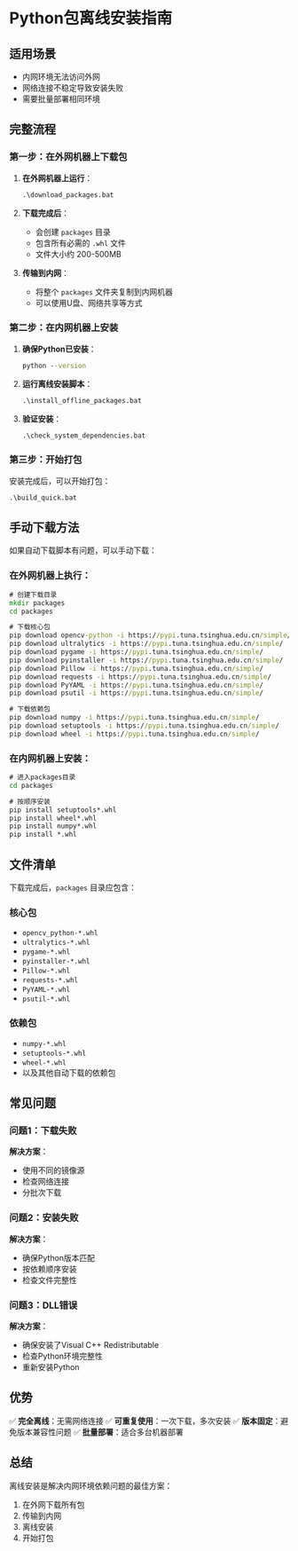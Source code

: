 # Python包离线安装指南

## 适用场景
- 内网环境无法访问外网
- 网络连接不稳定导致安装失败
- 需要批量部署相同环境

## 完整流程

### 第一步：在外网机器上下载包

1. **在外网机器上运行**：
   ```cmd
   .\download_packages.bat
   ```

2. **下载完成后**：
   - 会创建 `packages` 目录
   - 包含所有必需的 `.whl` 文件
   - 文件大小约 200-500MB

3. **传输到内网**：
   - 将整个 `packages` 文件夹复制到内网机器
   - 可以使用U盘、网络共享等方式

### 第二步：在内网机器上安装

1. **确保Python已安装**：
   ```cmd
   python --version
   ```

2. **运行离线安装脚本**：
   ```cmd
   .\install_offline_packages.bat
   ```

3. **验证安装**：
   ```cmd
   .\check_system_dependencies.bat
   ```

### 第三步：开始打包

安装完成后，可以开始打包：
```cmd
.\build_quick.bat
```

## 手动下载方法

如果自动下载脚本有问题，可以手动下载：

### 在外网机器上执行：
```cmd
# 创建下载目录
mkdir packages
cd packages

# 下载核心包
pip download opencv-python -i https://pypi.tuna.tsinghua.edu.cn/simple/
pip download ultralytics -i https://pypi.tuna.tsinghua.edu.cn/simple/
pip download pygame -i https://pypi.tuna.tsinghua.edu.cn/simple/
pip download pyinstaller -i https://pypi.tuna.tsinghua.edu.cn/simple/
pip download Pillow -i https://pypi.tuna.tsinghua.edu.cn/simple/
pip download requests -i https://pypi.tuna.tsinghua.edu.cn/simple/
pip download PyYAML -i https://pypi.tuna.tsinghua.edu.cn/simple/
pip download psutil -i https://pypi.tuna.tsinghua.edu.cn/simple/

# 下载依赖包
pip download numpy -i https://pypi.tuna.tsinghua.edu.cn/simple/
pip download setuptools -i https://pypi.tuna.tsinghua.edu.cn/simple/
pip download wheel -i https://pypi.tuna.tsinghua.edu.cn/simple/
```

### 在内网机器上安装：
```cmd
# 进入packages目录
cd packages

# 按顺序安装
pip install setuptools*.whl
pip install wheel*.whl
pip install numpy*.whl
pip install *.whl
```

## 文件清单

下载完成后，`packages` 目录应包含：

### 核心包
- `opencv_python-*.whl`
- `ultralytics-*.whl`
- `pygame-*.whl`
- `pyinstaller-*.whl`
- `Pillow-*.whl`
- `requests-*.whl`
- `PyYAML-*.whl`
- `psutil-*.whl`

### 依赖包
- `numpy-*.whl`
- `setuptools-*.whl`
- `wheel-*.whl`
- 以及其他自动下载的依赖包

## 常见问题

### 问题1：下载失败
**解决方案**：
- 使用不同的镜像源
- 检查网络连接
- 分批次下载

### 问题2：安装失败
**解决方案**：
- 确保Python版本匹配
- 按依赖顺序安装
- 检查文件完整性

### 问题3：DLL错误
**解决方案**：
- 确保安装了Visual C++ Redistributable
- 检查Python环境完整性
- 重新安装Python

## 优势

✅ **完全离线**：无需网络连接
✅ **可重复使用**：一次下载，多次安装
✅ **版本固定**：避免版本兼容性问题
✅ **批量部署**：适合多台机器部署

## 总结

离线安装是解决内网环境依赖问题的最佳方案：
1. 在外网下载所有包
2. 传输到内网
3. 离线安装
4. 开始打包 